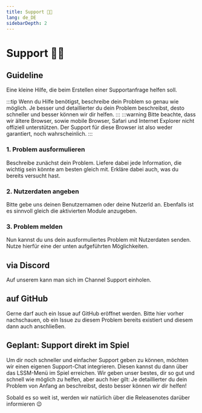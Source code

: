 ```yaml
---
title: Support 👨‍💻
lang: de_DE
sidebarDepth: 2
---
```


# Support 👨‍💻

## Guideline
Eine kleine Hilfe, die beim Erstellen einer Supportanfrage helfen soll.

:::tip
Wenn du Hilfe benötigst, beschreibe dein Problem so genau wie möglich. Je besser und detaillierter du dein Problem beschreibst, desto schneller und besser können wir dir helfen.
:::
:::warning
Bitte beachte, dass wir ältere Browser, sowie mobile Browser, Safari und Internet Explorer nicht offiziell unterstützen. Der Support für diese Browser ist also weder garantiert, noch wahrscheinlich.
:::

### 1. Problem ausformulieren
Beschreibe zunächst dein Problem. Liefere dabei jede Information, die wichtig sein könnte am besten gleich mit. Erkläre dabei auch, was du bereits versucht hast.

### 2. Nutzerdaten angeben
Bitte gebe uns deinen Benutzernamen oder deine NutzerId an. Ebenfalls ist es sinnvoll gleich die aktivierten Module anzugeben.

### 3. Problem melden
Nun kannst du uns dein ausformuliertes Problem mit Nutzerdaten senden. Nutze hierfür eine der unten aufgeführten Möglichkeiten.

## via Discord
Auf unserem <discord/> kann man sich im Channel <discord-channel channel="lssm-help"/> Support einholen.

## auf GitHub
Gerne darf auch ein Issue auf <a :href="$theme.variables.github + '/issues'" target="_blank">GitHub</a> eröffnet werden. Bitte hier vorher nachschauen, ob ein Issue zu diesem Problem bereits existiert und diesem dann auch anschließen.

## Geplant: Support direkt im Spiel
Um dir noch schneller und einfacher Support geben zu können, möchten wir einen eigenen Support-Chat integrieren. Diesen kannst du dann über das LSSM-Menü im Spiel erreichen. Wir geben unser bestes, dir so gut und schnell wie möglich zu helfen, aber auch hier gilt: Je detaillierter du dein Problem von Anfang an beschreibst, desto besser können wir dir helfen!

Sobald es so weit ist, werden wir natürlich über die Releasenotes darüber informieren :wink:
